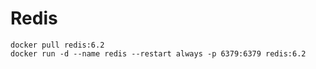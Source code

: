 # Redis
```shell
docker pull redis:6.2
docker run -d --name redis --restart always -p 6379:6379 redis:6.2
```